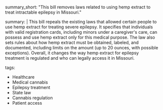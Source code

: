 summary_short: "This bill removes laws related to using hemp extract to treat intractable epilepsy in Missouri."

summary: |
  This bill repeals the existing laws that allowed certain people to use hemp extract for treating severe epilepsy. It specifies that individuals with valid registration cards, including minors under a caregiver's care, can possess and use hemp extract only for this medical purpose. The law also sets rules about how hemp extract must be obtained, labeled, and documented, including limits on the amount (up to 20 ounces, with possible exceptions). Overall, it changes the way hemp extract for epilepsy treatment is regulated and who can legally access it in Missouri.

tags:
  - Healthcare
  - Medical cannabis
  - Epilepsy treatment
  - State law
  - Cannabis regulation
  - Patient access
